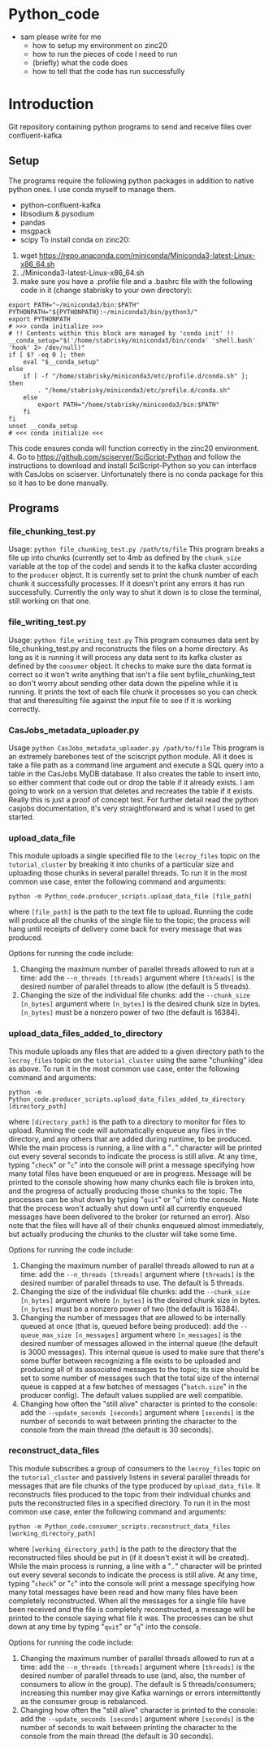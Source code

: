 # Python_code

- sam please write for me
	- how to setup my environment on zinc20
	- how to run the pieces of code I need to run
	- (briefly) what the code does
	- how to tell that the code has run successfully
# Introduction
Git repository containing python programs to send and receive files over confluent-kafka

## Setup

The programs require the following python packages in addition to native python ones. I use conda myself to manage them.
- python-confluent-kafka
- libsodium & pysodium
- pandas
- msgpack
- scipy
To install conda on zinc20: 
1. wget https://repo.anaconda.com/miniconda/Miniconda3-latest-Linux-x86_64.sh
2. ./Miniconda3-latest-Linux-x86_64.sh
3. make sure you have a .profile file and a .bashrc file with the following code in it (change stabrisky to your own directory): 
```
export PATH="~/miniconda3/bin:$PATH"
PYTHONPATH="${PYTHONPATH}:~/miniconda3/bin/python3/"
export PYTHONPATH
# >>> conda initialize >>>
# !! Contents within this block are managed by 'conda init' !!
__conda_setup="$('/home/stabrisky/miniconda3/bin/conda' 'shell.bash' 'hook' 2> /dev/null)"
if [ $? -eq 0 ]; then
    eval "$__conda_setup"
else
    if [ -f "/home/stabrisky/miniconda3/etc/profile.d/conda.sh" ]; then
        . "/home/stabrisky/miniconda3/etc/profile.d/conda.sh"
    else
        export PATH="/home/stabrisky/miniconda3/bin:$PATH"
    fi
fi
unset __conda_setup
# <<< conda initialize <<<
```
This code ensures conda will function correctly in the zinc20 environment.
4. Go to https://github.com/sciserver/SciScript-Python and follow the instructions to download and install SciScript-Python so you can interface with CasJobs on sciserver. Unfortunately there is no conda package for this so it has to be done manually.	

## Programs

### file_chunking_test.py
Usage: `python file_chunking_test.py /path/to/file`
This program breaks a file up into chunks (currently set to 4mb as defined by the `chunk_size` variable at the top of the code) and sends it to the kafka cluster according to the `producer` object. 
It is currently set to print the chunk number of each chunk it successfully processes. 
If it doesn't print any errors it has run successfully. Currently the only way to shut it down is to close the terminal, still working on that one.

### file_writing_test.py
Usage: `python file_writing_test.py`
This program consumes data sent by file_chunking_test.py and reconstructs the files on a home directory. As long as it is running it will process any data sent to its kafka cluster as defined by the `consumer` object. 
It checks to make sure the data format is correct so it won't write anything that isn't a file sent byfile_chunking_test so don't worry about sending other data down the pipeline while it is running.
It prints the text of each file chunk it processes so you can check that and theresulting file against the input file to see if it is working correctly.

### CasJobs_metadata_uploader.py
Usage `python CasJobs_metadata_uploader.py /path/to/file`
This program is an extremely barebones test of the sciscript python module. All it does is take a file path as a command line argument and execute a SQL query into a table in the CasJobs MyDB database.
It also creates the table to insert into, so either comment that code out or drop the table if it already exists. I am going to work on a version that deletes and recreates the table if it exists. Really this is just a proof of concept test. For further detail read the python casjobs documentation, it's very straightforward and is what I used to get started.

### upload_data_file
This module uploads a single specified file to the `lecroy_files` topic on the `tutorial_cluster` by breaking it into chunks of a particular size and uploading those chunks in several parallel threads. To run it in the most common use case, enter the following command and arguments:

`python -m Python_code.producer_scripts.upload_data_file [file_path]`

where `[file_path]` is the path to the text file to upload. Running the code will produce all the chunks of the single file to the topic; the process will hang until receipts of delivery come back for every message that was produced.

Options for running the code include:
1. Changing the maximum number of parallel threads allowed to run at a time: add the `--n_threads [threads]` argument where `[threads]` is the desired number of parallel threads to allow (the default is 5 threads).
1. Changing the size of the individual file chunks: add the `--chunk_size [n_bytes]` argument where `[n_bytes]` is the desired chunk size in bytes. `[n_bytes]` must be a nonzero power of two (the default is 16384).

### upload_data_files_added_to_directory
This module uploads any files that are added to a given directory path to the `lecroy_files` topic on the `tutorial_cluster` using the same "chunking" idea as above. To run it in the most common use case, enter the following command and arguments:

`python -m Python_code.producer_scripts.upload_data_files_added_to_directory [directory_path]`

where `[directory_path]` is the path to a directory to monitor for files to upload. Running the code will automatically enqueue any files in the directory, and any others that are added during runtime, to be produced. While the main process is running, a line with a "`.`" character will be printed out every several seconds to indicate the process is still alive. At any time, typing "`check`" or "`c`" into the console will print a message specifying how many total files have been enqueued or are in progress. Message will be printed to the console showing how many chunks each file is broken into, and the progress of actually producing those chunks to the topic. The processes can be shut down by typing "`quit`" or "`q`" into the console. Note that the process won't actually shut down until all currently enqueued messages have been delivered to the broker (or returned an error). Also note that the files will have all of their chunks enqueued almost immediately, but actually producing the chunks to the cluster will take some time.

Options for running the code include:
1. Changing the maximum number of parallel threads allowed to run at a time: add the `--n_threads [threads]` argument where `[threads]` is the desired number of parallel threads to use. The default is 5 threads.
1. Changing the size of the individual file chunks: add the `--chunk_size [n_bytes]` argument where `[n_bytes]` is the desired chunk size in bytes. `[n_bytes]` must be a nonzero power of two (the default is 16384).
1. Changing the number of messages that are allowed to be internally queued at once (that is, queued before being produced): add the `--queue_max_size [n_messages]` argument where `[n_messages]` is the desired number of messages allowed in the internal queue (the default is 3000 messages). This internal queue is used to make sure that there's some buffer between recognizing a file exists to be uploaded and producing all of its associated messages to the topic; its size should be set to some number of messages such that the total size of the internal queue is capped at a few batches of messages ("`batch.size`" in the producer config). The default values supplied are well compatible.
1. Changing how often the "still alive" character is printed to the console: add the `--update_seconds [seconds]` argument where `[seconds]` is the number of seconds to wait between printing the character to the console from the main thread (the default is 30 seconds).

### reconstruct_data_files
This module subscribes a group of consumers to the `lecroy_files` topic on the `tutorial_cluster` and passively listens in several parallel threads for messages that are file chunks of the type produced by `upload_data_file`. It reconstructs files produced to the topic from their individual chunks and puts the reconstructed files in a specified directory. To run it in the most common use case, enter the following command and arguments:

`python -m Python_code.consumer_scripts.reconstruct_data_files [working_directory_path]`

where `[working_directory_path]` is the path to the directory that the reconstructed files should be put in (if it doesn't exist it will be created). While the main process is running, a line with a "`.`" character will be printed out every several seconds to indicate the process is still alive. At any time, typing "`check`" or "`c`" into the console will print a message specifying how many total messages have been read and how many files have been completely reconstructed. When all the messages for a single file have been received and the file is completely reconstructed, a message will be printed to the console saying what file it was. The processes can be shut down at any time by typing "`quit`" or "`q`" into the console.

Options for running the code include:
1. Changing the maximum number of parallel threads allowed to run at a time: add the `--n_threads [threads]` argument where `[threads]` is the desired number of parallel threads to use (and, also, the number of consumers to allow in the group). The default is 5 threads/consumers; increasing this number may give Kafka warnings or errors intermittently as the consumer group is rebalanced.
1. Changing how often the "still alive" character is printed to the console: add the `--update_seconds [seconds]` argument where `[seconds]` is the number of seconds to wait between printing the character to the console from the main thread (the default is 30 seconds).

